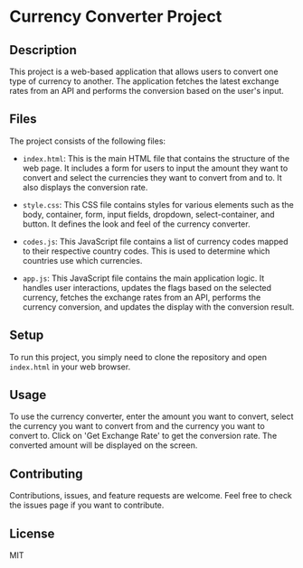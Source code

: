# Currency Converter Project

## Description
This project is a web-based application that allows users to convert one type of currency to another. The application fetches the latest exchange rates from an API and performs the conversion based on the user's input.

## Files
The project consists of the following files:

- `index.html`: This is the main HTML file that contains the structure of the web page. It includes a form for users to input the amount they want to convert and select the currencies they want to convert from and to. It also displays the conversion rate.

- `style.css`: This CSS file contains styles for various elements such as the body, container, form, input fields, dropdown, select-container, and button. It defines the look and feel of the currency converter.

- `codes.js`: This JavaScript file contains a list of currency codes mapped to their respective country codes. This is used to determine which countries use which currencies.

- `app.js`: This JavaScript file contains the main application logic. It handles user interactions, updates the flags based on the selected currency, fetches the exchange rates from an API, performs the currency conversion, and updates the display with the conversion result.

## Setup
To run this project, you simply need to clone the repository and open `index.html` in your web browser.

## Usage
To use the currency converter, enter the amount you want to convert, select the currency you want to convert from and the currency you want to convert to. Click on 'Get Exchange Rate' to get the conversion rate. The converted amount will be displayed on the screen.

## Contributing
Contributions, issues, and feature requests are welcome. Feel free to check the issues page if you want to contribute.

## License
MIT

